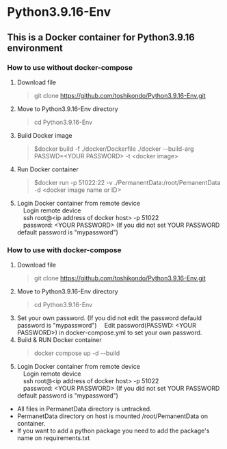 # Python3.9.16-Env

## This is a Docker container for Python3.9.16 environment
### How to use __without docker-compose__
1. Download file  
   >git clone https://github.com/toshikondo/Python3.9.16-Env.git
2. Move to Python3.9.16-Env directory  
   >cd Python3.9.16-Env
3. Build Docker image
   >$docker build -f ./docker/Dockerfile ./docker --build-arg PASSWD=\<YOUR PASSWORD\> -t \<docker image\> 
4. Run Docker container
   >$docker run -p 51022:22 -v ./PermanentData:/root/PemanentData -d \<docker image name or ID\>  
5. Login Docker container from remote device  
   &emsp;Login remote device  
   &emsp;ssh root@\<ip address of docker host\> -p 51022  
   &emsp;password: \<YOUR PASSWORD\>   (If you did not set YOUR PASSWORD default password is "mypassword")
### How to use __with docker-compose__
1. Download file  
   >git clone https://github.com/toshikondo/Python3.9.16-Env.git
2. Move to Python3.9.16-Env directory
   >cd Python3.9.16-Env
3. Set your own password. (If you did not edit the password defauld password is "mypassword")
   &emsp;Edit password(PASSWD: \<YOUR PASSWORD\>) in docker-compose.yml to set your own password.  
4. Build & RUN Docker container
   >docker compose up -d --build
5. Login Docker container from remote device  
   &emsp;Login remote device  
   &emsp;ssh root@\<ip address of docker host\> -p 51022  
   &emsp;password: \<YOUR PASSWORD\>   (If you did not set YOUR PASSWORD default password is "mypassword")

- All files in PermanetData directory is untracked.
- PermanetData directory on host is mounted /root/PemanentData on container. 
- If you want to add a python package you need to add the package's name on requirements.txt 
